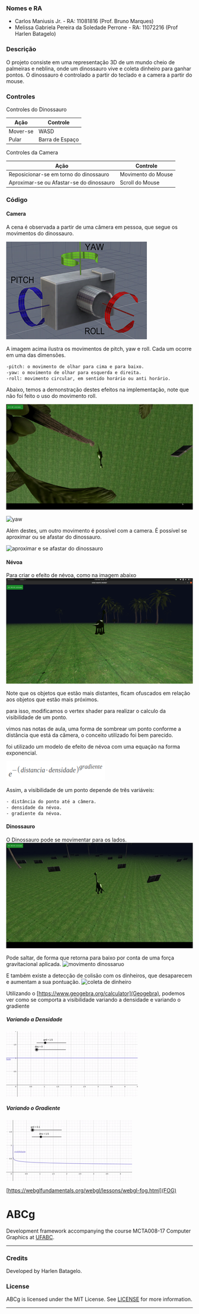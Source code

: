 ### Nomes e RA

- Carlos Maniusis Jr. - RA: 11081816 (Prof. Bruno Marques)
- Melissa Gabriela Pereira da Soledade Perrone - RA: 11072216 (Prof Harlen Batagelo)

### Descrição

O projeto consiste em uma representação 3D de um mundo cheio de palmeiras e neblina, onde um dinossauro vive e coleta dinheiro para ganhar pontos.
O dinossauro é controlado a partir do teclado e a camera a partir do mouse.

### Controles

Controles do Dinossauro

| Ação     | Controle        |
| -------- | --------------- |
| Mover-se | WASD            |
| Pular    | Barra de Espaço |

Controles da Camera

| Ação                                     | Controle           |
| ---------------------------------------- | ------------------ |
| Reposicionar-se em torno do dinossauro   | Movimento do Mouse |
| Aproximar-se ou Afastar-se do dinossauro | Scroll do Mouse    |

### Código

#### Camera

A cena é observada a partir de uma câmera em pessoa, que segue os movimentos do dinossauro.

![ilustração de movimentos de pitch, yaw e roll de uma camera](https://github.com/juniormaniusis/dino_wants_money-cg3/blob/main/imagens/camera_yay_pitch_roll.jpg)

A imagem acima ilustra os movimentos de pitch, yaw e roll. Cada um ocorre em uma das dimensões.

```
-pitch: o movimento de olhar para cima e para baixo.
-yaw: o movimento de olhar para esquerda e direita.
-roll: movimento circular, em sentido horário ou anti horário.
```

Abaixo, temos a demonstração destes efeitos na implementação, note que não foi feito o uso do movimento roll.

![pitch](https://github.com/juniormaniusis/dino_wants_money-cg3/blob/main/imagens/pitch.gif)

![yaw](https://github.com/juniormaniusis/dino_wants_money-cg3/blob/main/imagens/angulo_player.gif)

Além destes, um outro movimento é possível com a camera. É possível se aproximar ou se afastar do dinossauro.

![aproximar e se afastar do dinossauro](https://github.com/juniormaniusis/dino_wants_money-cg3/blob/main/imagens/distancia_player.gif)

#### Névoa

Para criar o efeito de névoa, como na imagem abaixo
![efeito de névoa](https://github.com/juniormaniusis/dino_wants_money-cg3/blob/main/imagens/nevoa.png)

Note que os objetos que estão mais distantes, ficam ofuscados em relação aos objetos que estão mais próximos.

para isso, modificamos o vertex shader para realizar o calculo da visibilidade de um ponto.

vimos nas notas de aula, uma forma de sombrear um ponto conforme a distância que está da câmera, o conceito utilizado foi bem parecido.

foi utilizado um modelo de efeito de névoa com uma equação na forma exponencial.

![equacao exponencial](https://github.com/juniormaniusis/dino_wants_money-cg3/blob/main/imagens/equacao_exponencial_nevoa.png)

Assim, a visibilidade de um ponto depende de três variáveis:

```
- distância do ponto até a câmera.
- densidade da névoa.
- gradiente da névoa.

```

#### Dinossauro

O Dinossauro pode se movimentar para os lados.
![movimento dinossaruo](https://github.com/juniormaniusis/dino_wants_money-cg3/blob/main/imagens/andando.gif)

Pode saltar, de forma que retorna para baixo por conta de uma força gravitacional aplicada.
![movimento dinossaruo](https://github.com/juniormaniusis/dino_wants_money-cg3/blob/main/imagens/pulo_gravidade.gif)

E também existe a detecção de colisão com os dinheiros, que desaparecem e aumentam a sua pontuação.
![coleta de dinheiro](https://github.com/juniormaniusis/dino_wants_money-cg3/blob/main/imagens/coletar.gif)

Utilizando o [https://www.geogebra.org/calculator](Geogebra), podemos ver como se comporta a visibilidade variando a densidade e variando o gradiente

##### Variando a Densidade

![variação densidade](https://github.com/juniormaniusis/dino_wants_money-cg3/blob/main/imagens/variacao_densidade.gif)

##### Variando o Gradiente

![variação densidade](https://github.com/juniormaniusis/dino_wants_money-cg3/blob/main/imagens/variacao_gradiente.gif)

[https://webglfundamentals.org/webgl/lessons/webgl-fog.html](FOG)

# ABCg

Development framework accompanying the course MCTA008-17 Computer Graphics at [UFABC](https://www.ufabc.edu.br/).

---

### Credits

Developed by Harlen Batagelo.

### License

ABCg is licensed under the MIT License. See [LICENSE](https://github.com/hbatagelo/abcg/blob/main/LICENSE) for more information.

---
